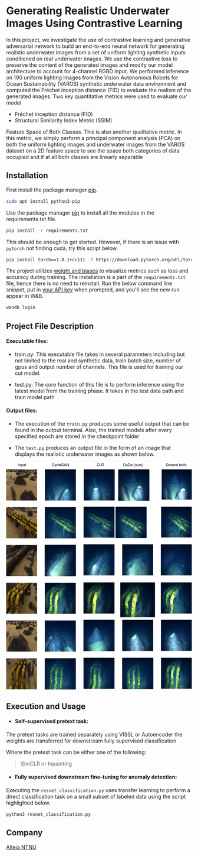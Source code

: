 
# Generating Realistic Underwater Images Using Contrastive Learning

In this project, we investigate the use of contrastive learning and generative adversarial network to build an end-to-end neural network for generating realistic underwater images from a set of uniform lighting synthetic inputs conditioned on real underwater images. We use the contrastive loss to preserve the content of the generated images and modify our model architecture to account for 4-channel RGBD input. We performed inference on 190 uniform lighting images from the Vision Autonomous Robots for Ocean Sustainability (VAROS) synthetic underwater data environment and computed the Fréchet inception distance (FID) to evaluate the realism of the generated images. Two key quantitative metrics were used to evaluate our model

+ Fréchet inception distance (FID)
+ Structural Similarity Index Metric (SSIM)

Feature Space of Both Classes. This is also another qualitative metric. In this metric, we
simply perform a principal component analysis (PCA) on both the uniform lighting images
and underwater images from the VAROS dataset on a 2D feature space to see the space both
categories of data occupied and if at all both classes are linearly separable

## Installation
First install the package manager [pip](https://pip.pypa.io/en/stable/).

```bash
sudo apt install python3-pip
```

Use the package manager [pip](https://pip.pypa.io/en/stable/) to install all the modules in the requirements.txt file. 

```bash
pip install -r requirements.txt
```

This should be enough to get started. However, if there is an issue with `pytorch` not finding cuda, try this script below.

```bash
pip install torch==1.8.1+cu111 -f https://download.pytorch.org/whl/torch_stable.html
```
The project utilizes [weight and biases](https://docs.wandb.ai/quickstart) to visualize metrics such as loss and accuracy during training. The installation is a part of the `requirements.txt` file, hence there is no need to reinstall. Run the below command line snippet, put in [your API key](https://wandb.ai/authorize) when prompted, and you'll see the new run appear in W&B.
```bash
wandb login
```

## Project File Description


#### Executable files:
+ train.py: This executable file takes in several parameters including but not limited to the real and synthetic data, train batch size, number of gpus and output number of channels. This file is used for training our cut model.

+ test.py: The core function of this file is to perform inference using the latest model from the training phase. It takes in the test data path and train model path

#### Output files:
+ The execution of the `train.py` produces some useful output that can be found in the output terminal. Also, the trained models after every specified epoch are stored in the checkpoint folder

+ The `test.py` produces an output file in the form of an image that displays the realistic underwater images as shown below.

![Alt text](./data/Results.jpg?raw=true "Title")

## Execution and Usage
+ #### Self-supervised pretext task:
The pretext tasks are trained separately using VISSL or Autoencoder the weights are transferred for downstream fully supervised classification

Where the pretext task can be either one of the following:
> SimCLR or Inpainting 


+ #### Fully supervised downstream fine-tuning for anomaly detection:
Executing the `resnet_classification.py` uses transfer learning to perform a direct classification task on a small subset of labeled data using the script highlighted below.

```bash
python3 resnet_classification.py
```

## Company
[Alteia ](https://alteia.com/software/) [NTNU ](https://www.ntnu.edu/)
